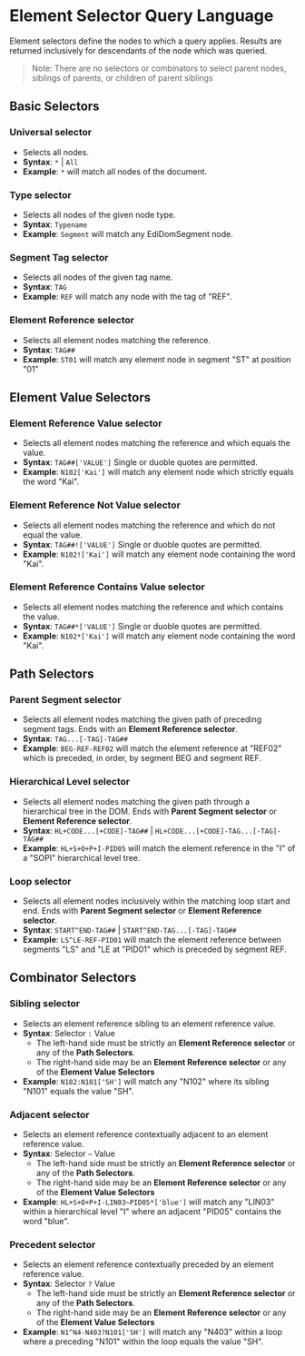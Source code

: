 # Element Selector Query Language

Element selectors define the nodes to which a query applies. Results are returned inclusively for descendants of the node which was queried.

> Note: There are no selectors or combinators to select parent nodes, siblings of parents, or children of parent siblings

## Basic Selectors

### Universal selector
- Selects all nodes.
- **Syntax**: `*` | `All`
- **Example**: `*` will match all nodes of the document.

### Type selector
- Selects all nodes of the given node type.
- **Syntax**: `Typename`
- **Example**: `Segment` will match any EdiDomSegment node.

### Segment Tag selector
- Selects all nodes of the given tag name.
- **Syntax**: `TAG`
- **Example**: `REF` will match any node with the tag of "REF".

### Element Reference selector
- Selects all element nodes matching the reference.
- **Syntax**: `TAG##`
- **Example**: `ST01` will match any element node in segment "ST" at position "01"

## Element Value Selectors
### Element Reference Value selector
- Selects all element nodes matching the reference and which equals the value.
- **Syntax**: `TAG##['VALUE']` Single or duoble quotes are permitted.
- **Example**: `N102['Kai']` will match any element node which strictly equals the word "Kai".

### Element Reference Not Value selector
- Selects all element nodes matching the reference and which do not equal the value.
- **Syntax**: `TAG##!['VALUE']` Single or duoble quotes are permitted.
- **Example**: `N102!['Kai']` will match any element node containing the word "Kai".

### Element Reference Contains Value selector
- Selects all element nodes matching the reference and which contains the value.
- **Syntax**: `TAG##*['VALUE']` Single or duoble quotes are permitted.
- **Example**: `N102*['Kai']` will match any element node containing the word "Kai".

## Path Selectors

### Parent Segment selector
- Selects all element nodes matching the given path of preceding segment tags. Ends with an **Element Reference selector**.
- **Syntax**: `TAG...[-TAG]-TAG##`
- **Example**: `BEG-REF-REF02` will match the element reference at "REF02" which is preceded, in order, by segment BEG and segment REF.

### Hierarchical Level selector
- Selects all element nodes matching the given path through a hierarchical tree in the DOM. Ends with **Parent Segment selector** or **Element Reference selector**.
- **Syntax**: `HL+CODE...[+CODE]-TAG##` | `HL+CODE...[+CODE]-TAG...[-TAG]-TAG##`
- **Example**: `HL+S+O+P+I-PID05` will match the element reference in the "I" of a "SOPI" hierarchical level tree.

### Loop selector
- Selects all element nodes inclusively within the matching loop start and end. Ends with **Parent Segment selector** or **Element Reference selector**.
- **Syntax**: `START^END-TAG##` | `START^END-TAG...[-TAG]-TAG##`
- **Example**: `LS^LE-REF-PID01` will match the element reference between segments "LS" and "LE at "PID01" which is preceded by segment REF.

## Combinator Selectors

### Sibling selector
- Selects an element reference sibling to an element reference value.
- **Syntax**: Selector `:` Value
  - The left-hand side must be strictly an **Element Reference selector** or any of the **Path Selectors**.
  - The right-hand side may be an **Element Reference selector** or any of the **Element Value Selectors**
- **Example**: `N102:N101['SH']` will match any "N102" where its sibling "N101" equals the value "SH".

### Adjacent selector
- Selects an element reference contextually adjacent to an element reference value.
- **Syntax**: Selector `~` Value
  - The left-hand side must be strictly an **Element Reference selector** or any of the **Path Selectors**.
  - The right-hand side may be an **Element Reference selector** or any of the **Element Value Selectors**
- **Example**: `HL+S+O+P+I-LIN03~PID05*['blue']` will match any "LIN03" within a hierarchical level "I" where an adjacent "PID05" contains the word "blue".

### Precedent selector
- Selects an element reference contextually preceded by an element reference value.
- **Syntax**: Selector `?` Value
  - The left-hand side must be strictly an **Element Reference selector** or any of the **Path Selectors**.
  - The right-hand side may be an **Element Reference selector** or any of the **Element Value Selectors**
- **Example**: `N1^N4-N403?N101['SH']` will match any "N403" within a loop where a preceding "N101" within the loop equals the value "SH".

